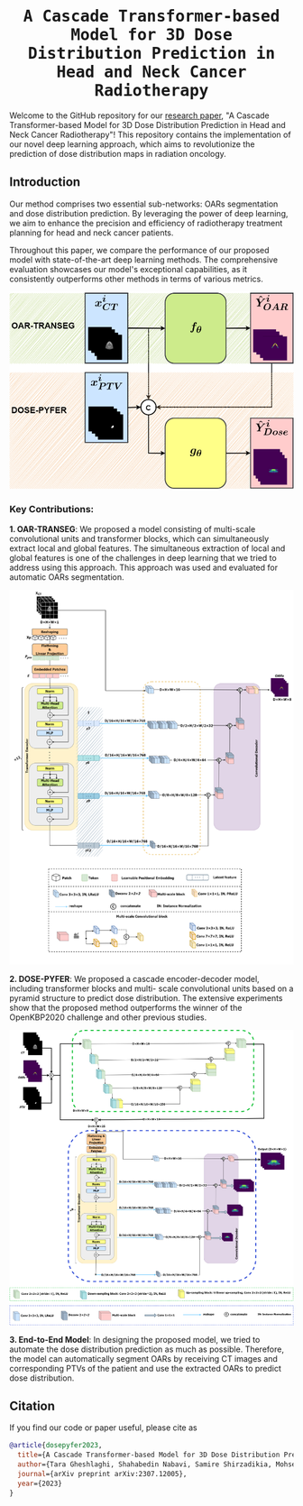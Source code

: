 <div align="center">

<samp>

<h1> A Cascade Transformer-based Model for 3D Dose Distribution Prediction in Head and Neck Cancer Radiotherapy </h1>

[//]: # (<h4>  </h4>)

</samp>   

</div> 



Welcome to the GitHub repository for our [research paper](https://arxiv.org/ftp/arxiv/papers/2307/2307.12005.pdf), 
"A Cascade Transformer-based Model for 3D Dose Distribution Prediction in Head and Neck Cancer Radiotherapy"! 
This repository contains the implementation of our novel deep learning approach, 
which aims to revolutionize the prediction of dose distribution maps in radiation oncology.



## Introduction


Our method comprises two essential sub-networks: OARs segmentation and dose distribution prediction. By leveraging the power of deep learning, we aim to enhance the precision and efficiency of radiotherapy treatment planning for head and neck cancer patients.


Throughout this paper, we compare the performance of our proposed model with state-of-the-art deep learning methods. The comprehensive evaluation showcases our model's exceptional capabilities, as it consistently outperforms other methods in terms of various metrics.

<p align="center">
  <img src="images/method_highlevel.png" width="800"/>
</p>

### Key Contributions:


**1. OAR-TRANSEG**: 
   We proposed a model consisting of multi-scale convolutional units and transformer blocks, 
   which can simultaneously extract local and global features. The simultaneous extraction of
   local and global features is one of the challenges in deep learning that we tried to address
   using this approach. This approach was used and evaluated for automatic OARs
   segmentation.
   <p align="center">
  <img src="images/transeg.png" width="800"/>
   </p>

**2. DOSE-PYFER**: 
   We proposed a cascade encoder-decoder model, including transformer blocks and multi-
   scale convolutional units based on a pyramid structure to predict dose distribution. The
   extensive experiments show that the proposed method outperforms the winner of the
   OpenKBP2020 challenge and other previous studies.
   <p align="center">
  <img src="images/dosepyfer.png" width="800"/>
   </p>

**3. End-to-End Model**:
   In designing the proposed model, we tried to automate the dose distribution prediction as
   much as possible. Therefore, the model can automatically segment OARs by receiving CT
   images and corresponding PTVs of the patient and use the extracted OARs to predict dose
   distribution.


## Citation

If you find our code or paper useful, please cite as

```bibtex
@article{dosepyfer2023,
  title={A Cascade Transformer-based Model for 3D Dose Distribution Prediction in Head and Neck Cancer Radiotherapy},
  author={Tara Gheshlaghi, Shahabedin Nabavi, Samire Shirzadikia, Mohsen Ebrahimi Moghaddam, Nima Rostampour},
  journal={arXiv preprint arXiv:2307.12005},
  year={2023}
}
```
